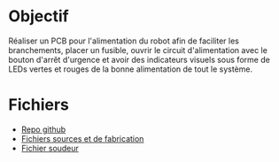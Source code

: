 # Objectif
Réaliser un PCB pour l'alimentation du robot afin de faciliter les branchements, placer un fusible, ouvrir le circuit d'alimentation avec le bouton d'arrêt d'urgence et avoir des indicateurs visuels sous forme de LEDs vertes et rouges de la bonne alimentation de tout le système.
# Fichiers
- [Repo github](https://github.com/modelec/pcb_puissance)
- [Fichiers sources et de fabrication](https://github.com/modelec/pcb_puissance/archive/refs/tags/v1.2.zip)
- [Fichier soudeur](https://yncrea.sharepoint.com/:w:/s/ModelIsen/EcVizWQT21VCp48J_SUokTUB_mMHPJ80LI4nuBG5X9onzg?e=VoMGyn)
